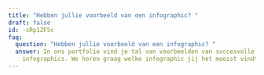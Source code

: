 ```yaml
---
title: "Hebben jullie voorbeeld van een infographic? "
draft: false
id: -sRp1ZF5c
faq:
  question: "Hebben jullie voorbeeld van een infographic? "
  answer: In ons portfolio vind je tal van voorbeelden van succesvolle
    infographics. We horen graag welke infographic jij het mooist vindt!
---
```

